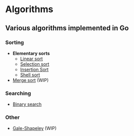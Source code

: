 Algorithms
==========

Various algorithms implemented in Go
------------------------------------

### Sorting
* __Elementary sorts__
    * [Linear sort](https://github.com/oyvinddd/algorithms/blob/master/sorting/linearsort/linearsort.go "Go to page")
    * [Selection sort](https://github.com/oyvinddd/algorithms/blob/master/sorting/selectionsort/selectionsort.go "Go to page")
    * [Insertion Sort](https://github.com/oyvinddd/algorithms/blob/master/sorting/insertionsort/insertionsort.go "Go to page")
    * [Shell sort](https://github.com/oyvinddd/algorithms/blob/master/sorting/shellsort/shellsort.go "Go to page")  
* [Merge sort](https://github.com/oyvinddd/algorithms/blob/master/sorting/mergesort/mergesort.go "Go to page") (WIP)

### Searching
* [Binary search](https://github.com/oyvinddd/algorithms/blob/master/searching/binarysearch.go "Go to page")

### Other
* [Gale-Shapeley](https://github.com/oyvinddd/algorithms/blob/master/other/galeshapeley/galeshapeley.go "Go to page") (WIP)